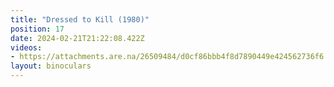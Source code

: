 ```yaml
---
title: "Dressed to Kill (1980)"
position: 17
date: 2024-02-21T21:22:08.422Z
videos: 
- https://attachments.are.na/26509484/d0cf86bbb4f8d7890449e424562736f6.mp4?1708550529
layout: binoculars
---
```


